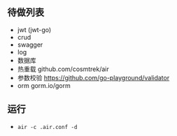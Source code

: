 ## 待做列表
- jwt (jwt-go)
- crud
- swagger
- log
- 数据库
- 热重载 github.com/cosmtrek/air
- 参数校验 https://github.com/go-playground/validator
- orm gorm.io/gorm
## 运行
- `air -c .air.conf -d`